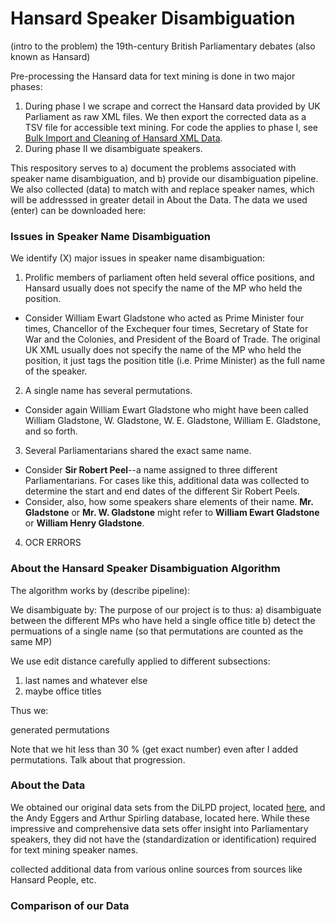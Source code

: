 # Hansard Speaker Disambiguation

(intro to the problem)
the 19th-century British Parliamentary debates (also known as Hansard) 

Pre-processing the Hansard data for text mining is done in two major phases: 
  1) During phase I we scrape and correct the Hansard data provided by UK Parliament as raw XML files. We then export the corrected data as a TSV file for accessible text mining. For code the applies to phase I, see [Bulk Import and Cleaning of Hansard XML Data](https://github.com/stephbuon/import_hansard_data).
  5) During phase II we disambiguate speakers. 

This respository serves to a) document the problems associated with speaker name disambiguation, and b) provide our disambiguation pipeline. We also collected (data) to match with and replace speaker names, which will be addresssed in greater detail in About the Data. The data we used (enter) can be downloaded here: 

### Issues in Speaker Name Disambiguation

We identify (X) major issues in speaker name disambiguation: 

1) Prolific members of parliament often held several office positions, and Hansard usually does not specify the name of the MP who held the position. 
  - Consider William Ewart Gladstone who acted as Prime Minister four times, Chancellor of the Exchequer four times, Secretary of State for War and the Colonies, and President of the Board of Trade. The original UK XML usually does not specify the name of the MP who held the position, it just tags the position title (i.e. Prime Minister) as the full name of the speaker. 

2) A single name has several permutations. 
  - Consider again William Ewart Gladstone who might have been called William Gladstone, W. Gladstone, W. E. Gladstone, William E. Gladstone, and so forth. 

3) Several Parliamentarians shared the exact same name.
  - Consider __Sir Robert Peel__--a name assigned to three different Parliamentarians. For cases like this, additional data was collected to determine the start and end dates of the different Sir Robert Peels. 
  - Consider, also, how some speakers share elements of their name. __Mr. Gladstone__ or __Mr. W. Gladstone__ might refer to __William Ewart Gladstone__ or __William Henry Gladstone__. 

4) OCR ERRORS 

### About the Hansard Speaker Disambiguation Algorithm

The algorithm works by (describe pipeline): 

We disambiguate by: 
The purpose of our project is to thus: 
a) disambiguate between the different MPs who have held a single office title 
b) detect the permuations of a single name (so that permutations are counted as the same MP)

We use edit distance carefully applied to different subsections: 
1) last names and whatever else  
2) maybe office titles 


Thus we: 

generated permutations

Note that we hit less than 30 % (get exact number) even after I added permutations. Talk about that progression. 



### About the Data 

We obtained our original data sets from the DiLPD project, located [here](https://sas-space.sas.ac.uk/4315/16/westminster-members.xml), and the Andy Eggers and Arthur Spirling database, located here. While these impressive and comprehensive data sets offer insight into Parliamentary speakers, they did not have the (standardization or identification) required for text mining speaker names. 

collected additional data from various online sources 
from sources like Hansard People, etc. 

### Comparison of our Data 

